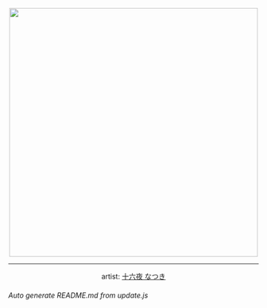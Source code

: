 
<p align="center">
  <img width="500" src="https://nekos.best/api/v2/neko/0515.png">
  <hr/>
  <center>
    artist: <a href="https://www.pixiv.net/en/artworks/92179540">十六夜 なつき</a>
  </center>
</p>


###### Auto generate README.md from update.js


